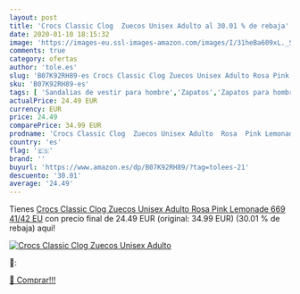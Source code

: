 ```yaml
---
layout: post
title: 'Crocs Classic Clog  Zuecos Unisex Adulto al 30.01 % de rebaja'
date: 2020-01-10 18:15:32
image: 'https://images-eu.ssl-images-amazon.com/images/I/31heBa609xL._SL400_.jpg'
comments: true
category: ofertas
author: 'tole.es'
slug: 'B07K92RH89-es Crocs Classic Clog Zuecos Unisex Adulto Rosa Pink Lemonade...'
sku: 'B07K92RH89-es'
tags: [ 'Sandalias de vestir para hombre','Zapatos','Zapatos para hombre','Zapatos y complementos','zuecos', ]
actualPrice: 24.49 EUR
currency: EUR
price: 24.49
comparePrice: 34.99 EUR
prodname: 'Crocs Classic Clog  Zuecos Unisex Adulto  Rosa  Pink Lemonade 669   41/42 EU'
country: 'es'
flag: '🇪🇸'
brand: ''
buyurl: 'https://www.amazon.es/dp/B07K92RH89/?tag=tolees-21'
descuento: '30.01'
average: '24.49'
---
```


Tienes [Crocs Classic Clog  Zuecos Unisex Adulto  Rosa  Pink Lemonade 669   41/42 EU](https://www.amazon.es/dp/B07K92RH89/?tag=tolees-21) con precio final de  24.49 EUR (original: 34.99 EUR) (30.01 %  de rebaja) aqui!

[![Crocs Classic Clog  Zuecos Unisex Adulto](https://images-eu.ssl-images-amazon.com/images/I/31heBa609xL._SL400_.jpg)](https://www.amazon.es/dp/B07K92RH89/?tag=tolees-21)

🔎:


[🛒 Comprar!!!](https://www.amazon.es/dp/B07K92RH89/?tag=tolees-21)
